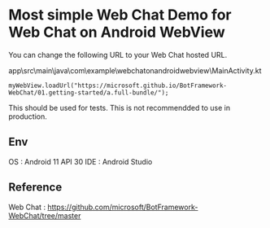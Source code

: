 # Most simple Web Chat Demo for Web Chat on Android WebView
You can change the following URL to your Web Chat hosted URL.

app\src\main\java\com\example\webchatonandroidwebview\MainActivity.kt
```
myWebView.loadUrl("https://microsoft.github.io/BotFramework-WebChat/01.getting-started/a.full-bundle/");
```

This should be used for tests.
This is not recommendded to use in production.

## Env
OS : Android 11 API 30
IDE : Android Studio

## Reference
Web Chat : 
https://github.com/microsoft/BotFramework-WebChat/tree/master